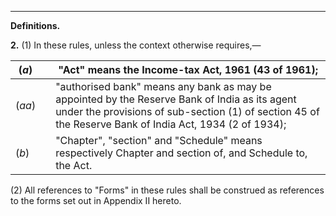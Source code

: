 ****  
  
**Definitions.**

**2.** (1) In these rules, unless the context otherwise requires,—

(_a_)|  |  "Act" means the Income-tax Act, 1961 (43 of 1961);  
---|---|---  
(_aa_)|  | "authorised bank" means any bank as may be appointed by the Reserve Bank of India as its agent under the provisions of sub-section (1) of section 45 of the Reserve Bank of India Act, 1934 (2 of 1934);  
(_b_)|  |  "Chapter", "section" and "Schedule" means respectively Chapter and section of, and Schedule to, the Act.  
  
(2) All references to "Forms" in these rules shall be construed as references to the forms set out in Appendix II hereto.
